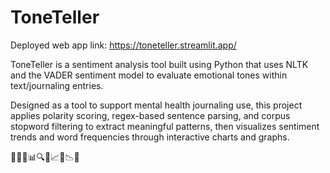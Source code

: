 # ToneTeller

Deployed web app link: https://toneteller.streamlit.app/

ToneTeller is a sentiment analysis tool built using Python that uses NLTK and the VADER sentiment model to evaluate emotional tones within text/journaling entries. 

Designed as a tool to support mental health journaling use, this project applies polarity scoring, regex-based sentence parsing, and corpus stopword filtering to extract meaningful patterns, then visualizes sentiment trends and word frequencies through interactive charts and graphs.

🔮🌙💬📊🔍🧠📈🙃📉✨